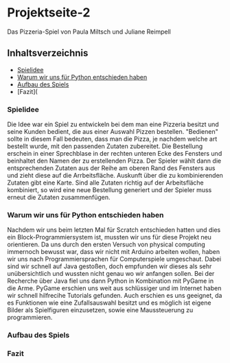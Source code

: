 # Projektseite-2
Das Pizzeria-Spiel von Paula Miltsch und Juliane Reimpell

## Inhaltsverzeichnis
- [Spielidee](https://github.com/InformatikUnterrichtJ/Projektseite-2/blob/main/README.md#spielidee)
- [Warum wir uns für Python entschieden haben](https://github.com/InformatikUnterrichtJ/Projektseite-2/blob/main/README.md#warum-wir-uns-f%C3%BCr-python-entschieden-haben)
- [Aufbau des Spiels](https://github.com/InformatikUnterrichtJ/Projektseite-2/blob/main/README.md#aufbau-des-spiels)
- [Fazit](


### Spielidee
Die Idee war ein Spiel zu entwickeln bei dem man eine Pizzeria besitzt und seine Kunden bedient, die aus einer Auswahl Pizzen bestellen. "Bedienen" sollte in diesem Fall bedeuten, dass man die Pizza, je nachdem welche art bestellt wurde, mit den passenden Zutaten zubereitet.
Die Bestellung erschein in einer Sprechblase in der rechten unteren Ecke des Fensters und beinhaltet den Namen der zu erstellenden Pizza. Der Spieler wählt dann die entsprechenden Zutaten aus der Reihe am oberen Rand des Fensters aus und zieht diese auf die Arrbeitsfläche. Auskunft über die zu kombinierenden Zutaten gibt eine Karte. Sind alle Zutaten richtig auf der Arbeitsfläche kombiniert, so wird eine neue Bestellung generiert und der Spieler muss erneut die Zutaten zusammenfügen.

### Warum wir uns für Python entschieden haben
Nachdem wir uns beim letzten Mal für Scratch entschieden hatten und dies ein Block-Programmiersystem ist, mussten wir uns für diese Projekt neu orientieren. Da uns durch den ersten Versuch von physical computing immernoch bewusst war, dass wir nicht mit Arduino arbeiten wollen, haben wir uns nach Programmiersprachen für Computerspiele umgeschaut. Dabei sind wir schnell auf Java gestoßen, doch empfunden wir dieses als sehr unübersichtlich und wussten nicht genau wo wir anfangen sollen. Bei der Recherche über Java fiel uns dann Python in Kombination mit PyGame in die Arme. PyGame erschien uns weit aus schlüssiger und im Internet haben wir schnell hilfrecihe Tutorials gefunden. Auch erschien es uns geeignet, da es Funktionen wie eine Zufallsauswahl besitzt und es möglich ist eigene Bilder als Spielfiguren einzusetzen, sowie eine Maussteuerung zu programmieren.

### Aufbau des Spiels


### Fazit

